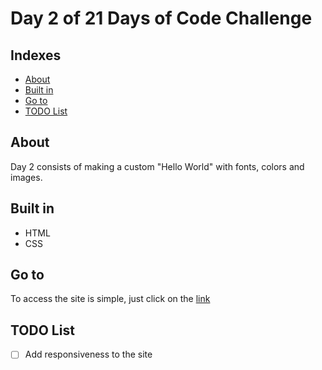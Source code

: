 # Day 2 of 21 Days of Code Challenge

## Indexes

- [About](#about)
- [Built in](#built_in)
- [Go to](#go_to)
- [TODO List](#todo_list)

## About <a name = "about"></a>

Day 2 consists of making a custom "Hello World" with fonts, colors and images.

## Built in <a name = "built_in"></a>

- HTML
- CSS 

## Go to <a name = "go_to"></a>

To access the site is simple, just click on the <a href = "https://rhogger.github.io/Custom-Hello-World/">link</a>

## TODO List <a name = "todo_list"></a>

- [ ] Add responsiveness to the site
